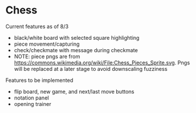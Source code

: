 # Chess
Current features as of 8/3
- black/white board with selected square highlighting
- piece movement/capturing
- check/checkmate with message during checkmate
- NOTE: piece pngs are from https://commons.wikimedia.org/wiki/File:Chess_Pieces_Sprite.svg. Pngs will be replaced at a later stage to avoid downscaling fuzziness

Features to be implemented
- flip board, new game, and next/last move buttons
- notation panel
- opening trainer
